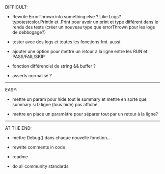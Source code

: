 DIFFICULT:

- Rewrite ErrorThrown into something else ? Like Logs?
typotestcolor.Println et .Print pour avoir un print et type différent dans le rendu des tests
(créer un nouveau type que errorThrown pour les logs de debbogage?)

- tester avec des logs et toutes les fonctions fmt. aussi

- ajouter une option pour mettre un retour à la ligne entre les RUN et PASS/FAIL/SKIP




- fonction différenciel de string && buffer ?


- asserts normalisé ?







-------
EASY:
- mettre un param pour hide tout le summary et mettre en sorte que summary si 0 ligne (tous hide) pas affiché

- mettre en place un paramètre pour séparer tout par un retour à la ligne?










--------------------------------
AT THE END:

- mettre Debug() dans chaque nouvelle fonction....

- rewrite comments in code
- readme
- do all community standards

